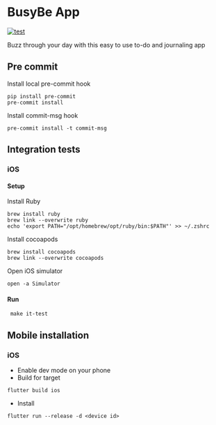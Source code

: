 # BusyBe App
[![test](https://github.com/busybeapp/app/actions/workflows/test.yml/badge.svg)](https://github.com/busybeapp/app/actions/workflows/test.yml)

Buzz through your day with this easy to use to-do and journaling app


## Pre commit
Install local pre-commit hook
```shell
pip install pre-commit
pre-commit install
```
Install commit-msg hook
```shell
pre-commit install -t commit-msg
```

## Integration tests

### iOS
#### Setup
Install Ruby
```shell
brew install ruby
brew link --overwrite ruby
echo 'export PATH="/opt/homebrew/opt/ruby/bin:$PATH"' >> ~/.zshrc
```
Install cocoapods
```shell
brew install cocoapods
brew link --overwrite cocoapods
```
Open iOS simulator
```shell
open -a Simulator
```

#### Run
```shell
 make it-test
```

## Mobile installation

### iOS
- Enable dev mode on your phone
- Build for target
```shell
flutter build ios
```
- Install
```shell
flutter run --release -d <device id>
```
